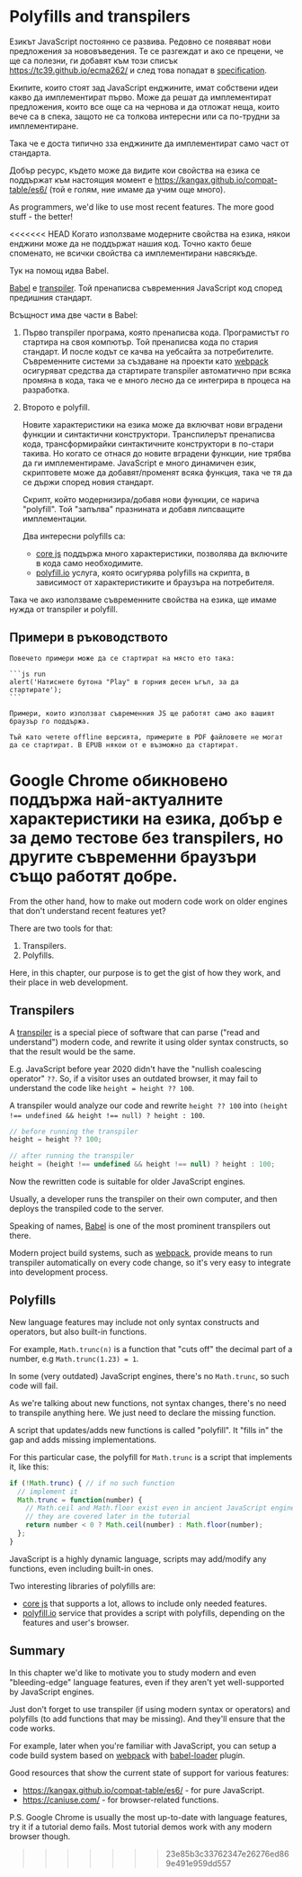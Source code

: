 
# Polyfills and transpilers

Езикът JavaScript постоянно се развива. Редовно се появяват нови предложения за нововъведения. Те се разгеждат и ако се прецени, че ще са полезни, ги добавят към този списък <https://tc39.github.io/ecma262/> и след това попадат в [specification](http://www.ecma-international.org/publications/standards/Ecma-262.htm).

Екипите, които стоят зад JavaScript енджините, имат собствени идеи какво да имплементират първо. Може да решат да имплементират предложения, които все още са на чернова и да отложат неща, които вече са в спека, защото не са толкова интересни или са по-трудни за имплементиране. 

Така че е доста типично зза енджините да имплементират само част от стандарта. 

Добър ресурс, където може да видите кои свойства на езика се поддържат към настоящия момент е  <https://kangax.github.io/compat-table/es6/> (той е голям, ние имаме да учим още много).

As programmers, we'd like to use most recent features. The more good stuff - the better!

<<<<<<< HEAD
Когато използваме модерните свойства на езика, някои енджини може да не поддържат нашия код. Точно както беше споменато, не всички свойства са имплементирани навсякъде. 

Тук на помощ идва Babel.

[Babel](https://babeljs.io) е [transpiler](https://en.wikipedia.org/wiki/Source-to-source_compiler). Той пренаписва съвременния JavaScript код според предишния стандарт.

Всъщност има две части в Babel:

1. Първо transpiler програма, която пренаписва кода. Програмистът го стартира на своя компютър. Той пренаписва кода по стария стандарт. И после кодът се качва на уебсайта за потребителите. Съвременните системи за създаване на проекти като [webpack](http://webpack.github.io/) осигуряват средства да стартирате transpiler автоматично при всяка промяна в кода, така че е много лесно да се интегрира в процеса на разработка.

2. Второто е polyfill.

    Новите характеристики на езика може да включват нови вградени функции и синтактични конструктори.
    Транспилерът пренаписва кода, трансформирайки синтактичните конструктори в по-стари такива. Но когато се отнася до новите вградени функции, ние трябва да ги имплементираме. JavaScript е много динамичен език, скриптовете може да добавят/променят всяка функция, така че тя да се държи според новия стандарт.

    Скрипт, който модернизира/добавя нови функции, се нарича "polyfill". Той "запълва" празнината и добавя липсващите имплементации.

    Два интересни polyfills са:
    - [core js](https://github.com/zloirock/core-js) поддържа много характеристики, позволява да включите в кода само необходимите.
    - [polyfill.io](http://polyfill.io) услуга, която осигурява polyfills на скрипта, в зависимост от характеристиките и браузъра на потребителя.

Така че ако използваме съвременните свойства на езика, ще имаме нужда от transpiler и polyfill.

## Примери в ръководството

````online
Повечето примери може да се стартират на място ето така:

```js run
alert('Натиснете бутона "Play" в горния десен ъгъл, за да стартирате');
```

Примери, които използват съвременния JS ще работят само ако вашият браузър го поддържа.
````

```offline
Тъй като четете offline версията, примерите в PDF файловете не могат да се стартират. В EPUB някои от е възможно да стартират.
```

Google Chrome обикновено поддържа най-актуалните характеристики на езика, добър е за демо тестове без transpilers, но другите съвременни браузъри също работят добре.
=======
From the other hand, how to make out modern code work on older engines that don't understand recent features yet?

There are two tools for that:

1. Transpilers.
2. Polyfills.

Here, in this chapter, our purpose is to get the gist of how they work, and their place in web development.

## Transpilers

A [transpiler](https://en.wikipedia.org/wiki/Source-to-source_compiler) is a special piece of software that can parse ("read and understand") modern code, and rewrite it using older syntax constructs, so that the result would be the same.

E.g. JavaScript before year 2020 didn't have the "nullish coalescing operator" `??`. So, if a visitor uses an outdated browser, it may fail to understand the code like `height = height ?? 100`.

A transpiler would analyze our code and rewrite `height ?? 100` into `(height !== undefined && height !== null) ? height : 100`.

```js
// before running the transpiler
height = height ?? 100;

// after running the transpiler
height = (height !== undefined && height !== null) ? height : 100;
```

Now the rewritten code is suitable for older JavaScript engines.

Usually, a developer runs the transpiler on their own computer, and then deploys the transpiled code to the server.

Speaking of names, [Babel](https://babeljs.io) is one of the most prominent transpilers out there. 

Modern project build systems, such as [webpack](http://webpack.github.io/), provide means to run transpiler automatically on every code change, so it's very easy to integrate into development process.

## Polyfills

New language features may include not only syntax constructs and operators, but also built-in functions.

For example, `Math.trunc(n)` is a function that "cuts off" the decimal part of a number, e.g `Math.trunc(1.23) = 1`.

In some (very outdated) JavaScript engines, there's no `Math.trunc`, so such code will fail.

As we're talking about new functions, not syntax changes, there's no need to transpile anything here. We just need to declare the missing function.

A script that updates/adds new functions is called "polyfill". It "fills in" the gap and adds missing implementations.

For this particular case, the polyfill for `Math.trunc` is a script that implements it, like this:

```js
if (!Math.trunc) { // if no such function
  // implement it
  Math.trunc = function(number) {
    // Math.ceil and Math.floor exist even in ancient JavaScript engines
    // they are covered later in the tutorial
    return number < 0 ? Math.ceil(number) : Math.floor(number);
  };
}
```

JavaScript is a highly dynamic language, scripts may add/modify any functions, even including built-in ones. 

Two interesting libraries of polyfills are:
- [core js](https://github.com/zloirock/core-js) that supports a lot, allows to include only needed features.
- [polyfill.io](http://polyfill.io) service that provides a script with polyfills, depending on the features and user's browser.


## Summary

In this chapter we'd like to motivate you to study modern and even "bleeding-edge" language features, even if they aren't yet well-supported by JavaScript engines.

Just don't forget to use transpiler (if using modern syntax or operators) and polyfills (to add functions that may be missing). And they'll ensure that the code works.

For example, later when you're familiar with JavaScript, you can setup a code build system based on [webpack](http://webpack.github.io/) with [babel-loader](https://github.com/babel/babel-loader) plugin.

Good resources that show the current state of support for various features:
- <https://kangax.github.io/compat-table/es6/> - for pure JavaScript.
- <https://caniuse.com/> - for browser-related functions.

P.S. Google Chrome is usually the most up-to-date with language features, try it if a tutorial demo fails. Most tutorial demos work with any modern browser though.

>>>>>>> 23e85b3c33762347e26276ed869e491e959dd557
